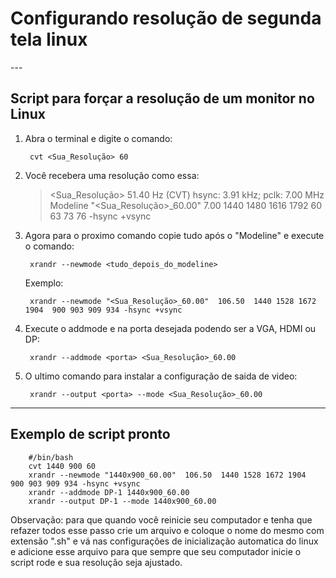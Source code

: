 <h1> Configurando resolução de segunda tela linux</h1>
---

## Script para forçar a resolução de um monitor no Linux

1. Abra o terminal e digite o comando:

        cvt <Sua_Resolução> 60  

1. Você recebera uma resolução como essa:

    ><Sua_Resolução> 51.40 Hz (CVT) hsync: 3.91 kHz; pclk: 7.00 MHz  
    Modeline "<Sua_Resolução>_60.00"    7.00  1440 1480 1616 1792  60 63 73 76 -hsync +vsync

1. Agora para o proximo comando copie tudo após o "Modeline" e execute o comando:

        xrandr --newmode <tudo_depois_do_modeline>

    Exemplo:

        xrandr --newmode "<Sua_Resolução>_60.00"  106.50  1440 1528 1672 1904  900 903 909 934 -hsync +vsync

1. Execute o addmode e na porta desejada podendo ser a VGA, HDMI ou DP:

        xrandr --addmode <porta> <Sua_Resolução>_60.00

1. O ultimo comando para instalar a configuração de saida de video:

        xrandr --output <porta> --mode <Sua_Resolução>_60.00
---

## Exemplo de script pronto

        #/bin/bash
        cvt 1440 900 60
        xrandr --newmode "1440x900_60.00"  106.50  1440 1528 1672 1904  900 903 909 934 -hsync +vsync
        xrandr --addmode DP-1 1440x900_60.00
        xrandr --output DP-1 --mode 1440x900_60.00

Observação:  para que quando você reinicie seu computador e tenha que refazer todos esse passo crie um arquivo e coloque o nome do mesmo com extensão ".sh" e vá nas configurações de inicialização automatica do linux e adicione esse arquivo para que sempre que seu computador inicie o script rode e sua resolução seja ajustado.

